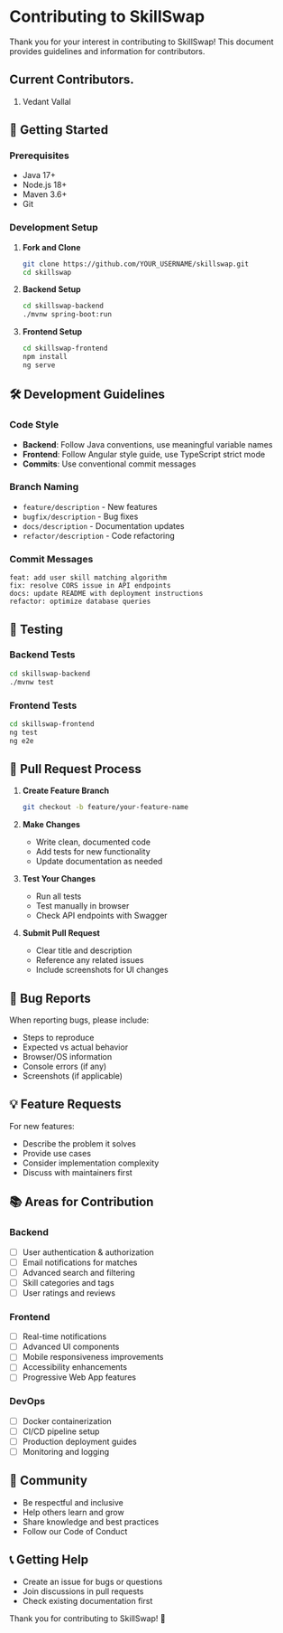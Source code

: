 # Contributing to SkillSwap

Thank you for your interest in contributing to SkillSwap! This document provides guidelines and information for contributors.

## Current Contributors.
1. Vedant Vallal

## 🚀 Getting Started

### Prerequisites
- Java 17+
- Node.js 18+
- Maven 3.6+
- Git

### Development Setup

1. **Fork and Clone**
   ```bash
   git clone https://github.com/YOUR_USERNAME/skillswap.git
   cd skillswap
   ```

2. **Backend Setup**
   ```bash
   cd skillswap-backend
   ./mvnw spring-boot:run
   ```

3. **Frontend Setup**
   ```bash
   cd skillswap-frontend
   npm install
   ng serve
   ```

## 🛠️ Development Guidelines

### Code Style
- **Backend**: Follow Java conventions, use meaningful variable names
- **Frontend**: Follow Angular style guide, use TypeScript strict mode
- **Commits**: Use conventional commit messages

### Branch Naming
- `feature/description` - New features
- `bugfix/description` - Bug fixes
- `docs/description` - Documentation updates
- `refactor/description` - Code refactoring

### Commit Messages
```
feat: add user skill matching algorithm
fix: resolve CORS issue in API endpoints
docs: update README with deployment instructions
refactor: optimize database queries
```

## 🧪 Testing

### Backend Tests
```bash
cd skillswap-backend
./mvnw test
```

### Frontend Tests
```bash
cd skillswap-frontend
ng test
ng e2e
```

## 📝 Pull Request Process

1. **Create Feature Branch**
   ```bash
   git checkout -b feature/your-feature-name
   ```

2. **Make Changes**
   - Write clean, documented code
   - Add tests for new functionality
   - Update documentation as needed

3. **Test Your Changes**
   - Run all tests
   - Test manually in browser
   - Check API endpoints with Swagger

4. **Submit Pull Request**
   - Clear title and description
   - Reference any related issues
   - Include screenshots for UI changes

## 🐛 Bug Reports

When reporting bugs, please include:
- Steps to reproduce
- Expected vs actual behavior
- Browser/OS information
- Console errors (if any)
- Screenshots (if applicable)

## 💡 Feature Requests

For new features:
- Describe the problem it solves
- Provide use cases
- Consider implementation complexity
- Discuss with maintainers first

## 📚 Areas for Contribution

### Backend
- [ ] User authentication & authorization
- [ ] Email notifications for matches
- [ ] Advanced search and filtering
- [ ] Skill categories and tags
- [ ] User ratings and reviews

### Frontend
- [ ] Real-time notifications
- [ ] Advanced UI components
- [ ] Mobile responsiveness improvements
- [ ] Accessibility enhancements
- [ ] Progressive Web App features

### DevOps
- [ ] Docker containerization
- [ ] CI/CD pipeline setup
- [ ] Production deployment guides
- [ ] Monitoring and logging

## 🤝 Community

- Be respectful and inclusive
- Help others learn and grow
- Share knowledge and best practices
- Follow our Code of Conduct

## 📞 Getting Help

- Create an issue for bugs or questions
- Join discussions in pull requests
- Check existing documentation first


Thank you for contributing to SkillSwap! 🎉

